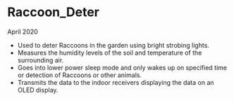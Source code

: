 # Raccoon_Deter
April 2020
- Used to deter Raccoons in the garden using bright strobing lights.
- Measures the humidity levels of the soil and temperature of the surrounding air.
- Goes into lower power sleep mode and only wakes up on specified time or detection of Raccoons or other animals.
- Transmits the data to the indoor receivers displaying the data on an OLED display.
